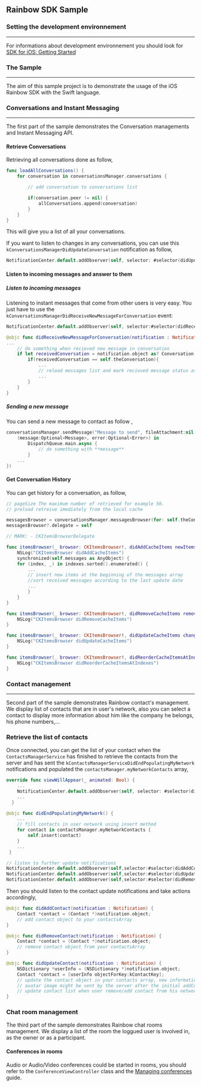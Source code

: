 ## Rainbow SDK Sample

### Setting the development environnement 
---
For informations about development environnement you should look for [SDK for iOS: Getting Started](https://hub.openrainbow.com/#/documentation/doc/sdk/ios/guides/Getting_Started)

### The Sample
---
The aim of this sample project is to demonstrate the usage of the iOS Rainbow SDK with the Swift language.

### Conversations and Instant Messaging
---
The first part of the sample  demonstrates the Conversation managements and Instant Messaging API. 

#### Retrieve Conversations
Retrieving all conversations done as follow,

```swift
func loadAllConversations() {
	for conversation in conversationsManager.conversations {

		// add conversation to conversations list

		if(conversation.peer != nil) {
			allConversations.append(conversation)
		}
	}
}
```
This will give you a list of all your conversations.

If you want to listen to changes in any conversations, you can use this `kConversationsManagerDidUpdateConversation` notification as follow,

```swift
NotificationCenter.default.addObserver(self, selector: #selector(didUpdateConversation(notification:)), name:NSNotification.Name(kConversationsManagerDidUpdateConversation), object: nil)
```

#### Listen to incoming messages and answer to them

##### Listen to incoming messages

Listening to instant messages that come from other users is very easy. You just have to use the  `kConversationsManagerDidReceiveNewMessageForConversation` event:

```swift
NotificationCenter.default.addObserver(self, selector:#selector(didReceiveNewMessageForConversation(notification:)), name:NSNotification.Name(kConversationsManagerDidReceiveNewMessageForConversation), object:nil)
```


```swift
@objc func didReceiveNewMessageForConversation(notification : Notification) {
...
	// do something when recieved new message in conversation
	if let receivedConversation = notification.object as? Conversation {
		if(receivedConversation == self.theConversation){
			...
			// reload messages list and mark recieved message status as read
			...
		}
	}
}
```

##### Sending a new message
You can send a new message to contact as follow ,

```swift
conversationsManager.sendMessage("Message to send", fileAttachment:nil, to:theConversation, completionHandler: {
	(message:Optional<Message>, error:Optional<Error>) in
		DispatchQueue.main.async {
			// do something with **message**
		}
	...
})
```
#### Get Conversation History

You can get history for a conversation, as follow,

```swift
// pageSize The maximum number of retrieved for example 50.
// preload retreive imediately from the local cache 

messagesBrowser = conversationsManager.messagesBrowser(for: self.theConversation, withPageSize:kPageSize, preloadMessages:true)
messagesBrowser?.delegate = self

```

```swift
// MARK: - CKItemsBrowserDelegate

func itemsBrowser(_ browser: CKItemsBrowser!, didAddCacheItems newItems: [Any]!, at indexes: IndexSet!) {
	NSLog("CKItemsBrowser didAddCacheItems")
	synchronized(self.messages as AnyObject) {
	for (index, _) in indexes.sorted().enumerated() {
		...
		// insert new items at the beginning of the messages array
		//sort received messages according to the last update date
		...
		}
	}
}

func itemsBrowser(_ browser: CKItemsBrowser!, didRemoveCacheItems removedItems: [Any]!, at indexes: IndexSet!) {
	NSLog("CKItemsBrowser didRemoveCacheItems")
}

func itemsBrowser(_ browser: CKItemsBrowser!, didUpdateCacheItems changedItems: [Any]!, at indexes: IndexSet!) {
	NSLog("CKItemsBrowser didUpdateCacheItems")
}

func itemsBrowser(_ browser: CKItemsBrowser!, didReorderCacheItemsAtIndexes oldIndexes: [Any]!, toIndexes newIndexes: [Any]!) {
	NSLog("CKItemsBrowser didReorderCacheItemsAtIndexes")
}
```
### Contact management
---
Second part of the sample demonstrates Rainbow contact's management. We display list of contacts that are in user's network, also you can select a contact to display more information about him like the company he belongs, his phone numbers,...

### Retrieve the list of contacts

Once connected, you can get the list of your contact when the `ContactsManagerService` has finished to retrieve the contacts from the server and has sent the `kContactsManagerServiceDidEndPopulatingMyNetwork` notifications and populated the `contactsManager.myNetworkContacts` array,

```swift 
override func viewWillAppear(_ animated: Bool) {
    ...
    NotificationCenter.default.addObserver(self, selector: #selector(didEndPopulatingMyNetwork), name: NSNotification.Name(kContactsManagerServiceDidEndPopulatingMyNetwork), object: nil)
    ...
  }

@objc func didEndPopulatingMyNetwork() {
    ...
    // fill contacts in user network using insert method
    for contact in contactsManager.myNetworkContacts {
    	self.insert(contact)    
    }
    ...   
 }

// listen to further update notifications
NotificationCenter.default.addObserver(self,selector:#selector(didAddContact(notification:)),name: NSNotification.Name(kContactsManagerServiceDidAddContact), object: nil)
NotificationCenter.default.addObserver(self,selector:#selector(didUpdateContact(notification:)),name: NSNotification.Name(kContactsManagerServiceDidUpdateContact), object: nil)
NotificationCenter.default.addObserver(self,selector:#selector(didRemoveContact(notification:)),name: NSNotification.Name(kContactsManagerServiceDidRemoveContact), object: nil)}
```

Then you should listen to the contact update notifications and take actions accordingly,

```swift
@objc func didAddContact(notification : Notification) {
	Contact *contact = (Contact *)notification.object;
	// add contact object to your contactsArray 
}

@objc func didRemoveContact(notification : Notification) {
	Contact *contact = (Contact *)notification.object;
	// remove contact object from your contactsArray
}

@objc func didUpdateContact(notification : Notification) {
	NSDictionary *userInfo = (NSDictionary *)notification.object;
	Contact *contact = [userInfo objectForKey:kContactKey];
	// update the contact object in your contacts array, new informations like the contact
	// avatar image might be sent by the server after the initial addContact.
	// update contact list when user remove/add contact from his network using other clients
}

```

### Chat room management

The third part of the sample demonstrates Rainbow chat rooms management. We display a list of the room the loggued user is involved in, as the owner or as a participant.

#### Conferences in rooms

Audio or Audio/Video conferences could be started in rooms, you should refer to the ```ConferenceViewController``` class and the [Managing conferences](https://hub.openrainbow.com/#/documentation/doc/sdk/ios/guides/Managing_conferences) guide.







